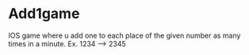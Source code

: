 # Add1game
IOS game where u add one to each place of the given number as many times in a minute. Ex. 1234 --> 2345
